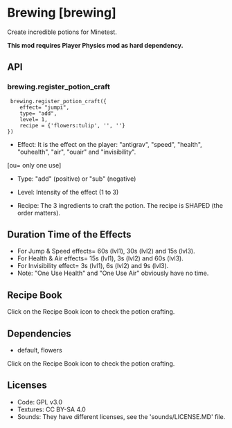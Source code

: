 # Brewing [brewing]

Create incredible potions for Minetest.

**This mod requires Player Physics mod as hard dependency.**


## API

### brewing.register_potion_craft

```
 brewing.register_potion_craft({
	effect= "jumpi",
	type= "add",
	level= 1,
	recipe = {'flowers:tulip', '', ''}
})
```

- Effect: It is the effect on the player: "antigrav", "speed", "health", "ouhealth", "air", "ouair" and "invisibility".

[ou= only one use]

- Type: "add" (positive) or "sub" (negative)

- Level: Intensity of the effect (1 to 3)

- Recipe: The 3 ingredients to craft the potion. The recipe is SHAPED (the order matters).

## Duration Time of the Effects

- For Jump & Speed effects= 60s (lvl1), 30s (lvl2) and 15s (lvl3).
- For Health & Air effects= 15s (lvl1), 3s (lvl2) and 60s (lvl3).
- For Invisibility effect= 3s (lvl1), 6s (lvl2) and 9s (lvl3).
- Note: "One Use Health" and "One Use Air" obviously have no time.

## Recipe Book

Click on the Recipe Book icon to check the potion crafting.

## Dependencies

- default, flowers

Click on the Recipe Book icon to check the potion crafting.

## Licenses

- Code: GPL v3.0
- Textures: CC BY-SA 4.0
- Sounds: They have different licenses, see the 'sounds/LICENSE.MD' file.
